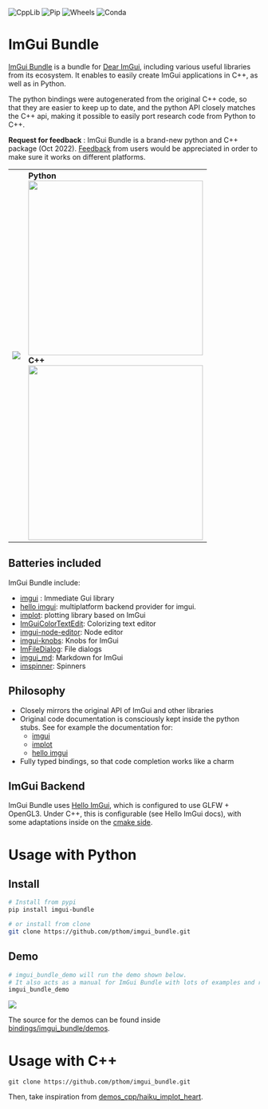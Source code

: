 ![CppLib](https://github.com/pthom/imgui_bundle/workflows/CppLib/badge.svg)
![Pip](https://github.com/pthom/imgui_bundle/workflows/Pip/badge.svg)
![Wheels](https://github.com/pthom/imgui_bundle/workflows/Wheels/badge.svg)
![Conda](https://github.com/pthom/imgui_bundle/workflows/Conda/badge.svg)


# ImGui Bundle
[ImGui Bundle](https://github.com/pthom/imgui_bundle) is a bundle for [Dear ImGui](https://github.com/ocornut/imgui.git), including various useful libraries from its ecosystem.
It enables to easily create ImGui applications in C++, as well as in Python.

The python bindings were autogenerated from the original C++ code, so that they are easier to keep up to date, and the python API closely matches the C++ api, making it possible to easily port research code from Python to C++.

__Request for feedback__ : ImGui Bundle is a brand-new python and C++ package (Oct 2022). [Feedback](https://github.com/pthom/imgui_bundle/issues/10) from users would be appreciated in order to make sure it works on different platforms.

<table>
<tr>
    <td> <img src="https://traineq.org/imgui_bundle_doc/heart.gif"> </td>
    <td>  
      <b>Python</b><br>
      <img src="https://traineq.org/imgui_bundle_doc/heart_code.png" width="350"><br>
      <b>C++</b><br>
      <img src="https://traineq.org/imgui_bundle_doc/heart_code_cpp.png" width="350"><br>
    </td> 
</tr>
</table>


## Batteries included
ImGui Bundle include:
* [imgui](https://github.com/ocornut/imgui.git) : Immediate Gui library
* [hello imgui](https://github.com/pthom/hello_imgui.git): multiplatform backend provider for imgui.
* [implot](https://github.com/epezent/implot): plotting library based on ImGui
* [ImGuiColorTextEdit](https://github.com/BalazsJako/ImGuiColorTextEdit): Colorizing text editor
* [imgui-node-editor](https://github.com/thedmd/imgui-node-editor): Node editor
* [imgui-knobs](https://github.com/altschuler/imgui-knobs): Knobs for ImGui
* [ImFileDialog](https://github.com/pthom/ImFileDialog.git): File dialogs 
* [imgui_md](https://github.com/mekhontsev/imgui_md.git): Markdown for ImGui
* [imspinner](https://github.com/dalerank/imspinner): Spinners 

## Philosophy
* Closely mirrors the original API of ImGui and other libraries
* Original code documentation is consciously kept inside the python stubs. See for example the documentation for:
    * [imgui](https://github.com/pthom/imgui_bundle/blob/main/bindings/imgui_bundle/imgui.pyi)
    * [implot](https://github.com/pthom/imgui_bundle/blob/main/bindings/imgui_bundle/implot.pyi)
    * [hello imgui](https://github.com/pthom/imgui_bundle/blob/main/bindings/imgui_bundle/hello_imgui.pyi)
* Fully typed bindings, so that code completion works like a charm


## ImGui Backend

ImGui Bundle uses [Hello ImGui](https://github.com/pthom/hello_imgui), which is configured to use GLFW + OpenGL3.
Under C++, this is configurable (see Hello ImGui docs), with some adaptations inside on the [cmake side](cmake/add_hello_imgui.cmake).

# Usage with Python

## Install

````bash
# Install from pypi
pip install imgui-bundle

# or install from clone
git clone https://github.com/pthom/imgui_bundle.git
````

## Demo

````bash
# imgui_bundle_demo will run the demo shown below. 
# It also acts as a manual for ImGui Bundle with lots of examples and related code source.
imgui_bundle_demo 
````

<img src="https://traineq.org/imgui_bundle_doc/demo_bundle.gif">

The source for the demos can be found inside [bindings/imgui_bundle/demos](bindings/imgui_bundle/demos).

# Usage with C++

````
git clone https://github.com/pthom/imgui_bundle.git
````

Then, take inspiration from [demos_cpp/haiku_implot_heart](demos_cpp/haiku_implot_heart).
